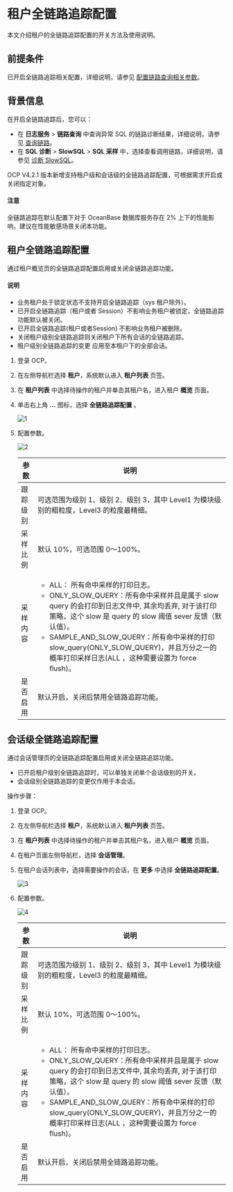 # 租户全链路追踪配置

本文介绍租户的全链路追踪配置的开关方法及使用说明。

## 前提条件

已开启全链路追踪相关配置，详细说明，请参见 [配置链路查询相关参数](../../1300.log-service/300.configuration-trace-paremeters.md)。

## 背景信息

在开启全链路追踪后，您可以：

* 在 **日志服务** > **链路查询** 中查询异常 SQL 的链路诊断结果，详细说明，请参见 [查询链路](../../1300.log-service/400.trace-query.md)。
* 在 **SQL 诊断** >  **SlowSQL** > **SQL 采样** 中，选择查看调用链路，详细说明，请参见 [诊断 SlowSQL](../../1000.diagnosis-and-tuning-fuctions/100.manage-sql-diagnosis/600.slowsql-diagnostics.md)。

OCP V4.2.1 版本新增支持租户级和会话级的全链路追踪配置，可根据需求开启或关闭指定对象。

<main id="notice" type='notice'>
  <h4>注意</h4>
  <p>全链路追踪在默认配置下对于 OceanBase 数据库服务存在 2% 上下的性能影响，建议在性能敏感场景关闭本功能。</p>
</main>

## 租户全链路追踪配置

通过租户概览页的全链路追踪配置启用或关闭全链路追踪功能。

<main id="notice" type='explain'>
  <h4>说明</h4>
  <ul><li>业务租户处于锁定状态不支持开启全链路追踪（sys 租户除外）。</li><li>已开启全链路追踪（租户或者 Session）不影响业务租户被锁定，全链路追踪功能默认被关闭。</li><li>已开启全链路追踪(租户或者Session) 不影响业务租户被删除。</li><li>关闭租户级别全链路追踪则关闭租户下所有会话的全链路追踪。</li><li>租户级别全链路追踪的变更 应用至本租户下的全部会话。</li></ul>
</main>

1. 登录 OCP。

2. 在左侧导航栏选择 **租户**，系统默认进入 **租户列表** 页签。

3. 在 **租户列表** 中选择待操作的租户并单击其租户名，进入租户 **概览** 页面。

4. 单击右上角 **...** 图标，选择 **全链路追踪配置** 。

    ![1](https://obbusiness-private.oss-cn-shanghai.aliyuncs.com/doc/img/ocp/422/OAS/%E5%85%A8%E9%93%BE%E8%B7%AF%E8%BF%BD%E8%B8%AA-2.png)

5. 配置参数。

    ![2](https://obbusiness-private.oss-cn-shanghai.aliyuncs.com/doc/img/ocp/422/OAS/%E5%85%A8%E9%93%BE%E8%B7%AF%E8%BF%BD%E8%B8%AA-1.png)

    | 参数 | 说明 |
    |-----|------|
    | 跟踪级别 | 可选范围为级别 1、级别 2、级别 3，其中 Level1 为模块级别的粗粒度，Level3 的粒度最精细。 |
    | 采样比例 | 默认 10%，可选范围 0～100%。 |
    | 采样内容 | <ul><li>ALL： 所有命中采样的打印日志。</li><li>ONLY_SLOW_QUERY：所有命中采样并且是属于 slow query 的会打印到日志文件中, 其余均丢弃, 对于该打印策略，这个 slow 是 query 的 slow 阈值 sever 反馈（默认值）。</li><li>SAMPLE_AND_SLOW_QUERY：所有命中采样的打印 slow_query(ONLY_SLOW_QUERY)，并且万分之一的概率打印采样日志(ALL ，这种需要设置为 force flush)。</li></ul> |
    | 是否启用 | 默认开启，关闭后禁用全链路追踪功能。 |

## 会话级全链路追踪配置

通过会话管理页的全链路追踪配置启用或关闭全链路追踪功能。

* 已开启租户级别全链路追踪时，可以单独关闭单个会话级别的开关。
* 会话级别全链路追踪的变更仅作用于本会话。

操作步骤：

1. 登录 OCP。

2. 在左侧导航栏选择 **租户**，系统默认进入 **租户列表** 页签。

3. 在 **租户列表** 中选择待操作的租户并单击其租户名，进入租户 **概览** 页面。

4. 在租户页面左侧导航栏，选择 **会话管理**。

5. 在租户会话列表中，选择需要操作的会话，在 **更多** 中选择 **全链路追踪配置**。

    ![3](https://obbusiness-private.oss-cn-shanghai.aliyuncs.com/doc/img/ocp/422/OAS/%E5%85%A8%E9%93%BE%E8%B7%AF%E8%BF%BD%E8%B8%AA-3.png)

6. 配置参数。

    ![4](https://obbusiness-private.oss-cn-shanghai.aliyuncs.com/doc/img/ocp/422/OAS/%E5%85%A8%E9%93%BE%E8%B7%AF%E8%BF%BD%E8%B8%AA-1.png)

    | 参数 | 说明 |
    |------|------|
    | 跟踪级别 | 可选范围为级别 1、级别 2、级别 3，其中 Level1 为模块级别的粗粒度，Level3 的粒度最精细。 |
    | 采样比例 | 默认 10%，可选范围 0～100%。 |
    | 采样内容 | <ul><li>ALL： 所有命中采样的打印日志。</li><li>ONLY_SLOW_QUERY：所有命中采样并且是属于 slow query 的会打印到日志文件中, 其余均丢弃, 对于该打印策略，这个 slow 是 query 的 slow 阈值 sever 反馈（默认值）。</li><li>SAMPLE_AND_SLOW_QUERY：所有命中采样的打印 slow_query(ONLY_SLOW_QUERY)，并且万分之一的概率打印采样日志(ALL ，这种需要设置为 force flush)。</li></ul> |
    | 是否启用 | 默认开启，关闭后禁用全链路追踪功能。 |
